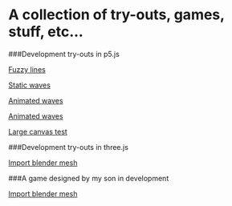 # A collection of try-outs, games, stuff, etc...

###Development try-outs in p5.js

[Fuzzy lines](001-fuzzy-lines)

[Static waves](003-waves-static-p5js)

[Animated waves](004-waves-animated-p5js)

[Animated waves](005-waves-animated-p5js)

[Large canvas test](007-large-canvas-p5js)


###Development try-outs in three.js

[Import blender mesh](002-import-blender-mesh-threejs)

###A game designed by my son in development

[Import blender mesh](002-import-blender-mesh-threejs)
